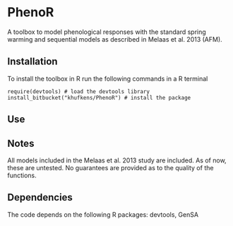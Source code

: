 # PhenoR

A toolbox to model phenological responses with the standard spring warming and sequential models as described in Melaas et al. 2013 (AFM).

## Installation

To install the toolbox in R run the following commands in a R terminal

	require(devtools) # load the devtools library
	install_bitbucket("khufkens/PhenoR") # install the package
	
## Use

## Notes

All models included in the Melaas et al. 2013 study are included. As of now, these are untested. No guarantees are provided as to the quality of the functions.

## Dependencies

The code depends on the following R packages: devtools, GenSA
